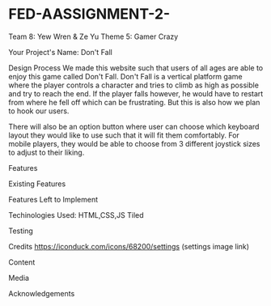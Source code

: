 # FED-AASSIGNMENT-2-
Team 8: Yew Wren & Ze Yu
Theme 5: Gamer Crazy

Your Project's Name:
Don't Fall

Design Process
We made this website such that users of all ages are able to enjoy this game called Don't Fall. Don't Fall is a vertical platform game where the player controls a character and tries to climb as high as possible and try to reach the end.
If the player falls however, he would have to restart from where he fell off which can be frustrating. But this is also how we plan to hook our users.

There will also be an option button where user can choose which keyboard layout they would like to use such that it will fit them comfortably. For mobile players, they would be able to choose from 3 different joystick sizes to adjust to their liking.


Features

Existing Features

Features Left to Implement

Techinologies Used:
HTML,CSS,JS
Tiled

Testing

Credits
https://iconduck.com/icons/68200/settings (settings image link)

Content

Media

Acknowledgements
